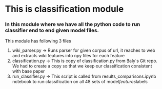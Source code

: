 # This is classification module 

### In this module where we have all the python code to run classifier end to end given model files. 

This module has following 3 files

1. wiki_parser.py -> Runs parser for given corpus of url, it reaches to web and extracts wiki features into npy files for each feature
2. classification.py -> This is copy of classification.py from Baly's Git repo. We had to create a copy so that we keep our classification consistent with base paper
3. run_classifier.py -> This script is called from results_comparisons.ipynb notebook to run classification on all 48 sets of model*features*labels
